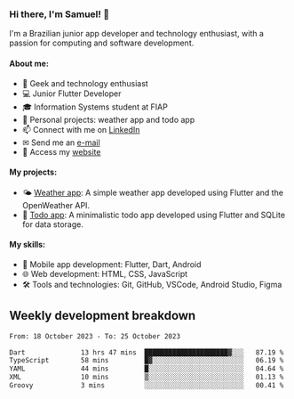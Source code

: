 ### Hi there, I'm Samuel! 👋

I'm a Brazilian junior app developer and technology enthusiast, with a passion for computing and software development.

#### About me:

- 🌟 Geek and technology enthusiast
- 💻 Junior Flutter Developer
- 🎓 Information Systems student at FIAP
- 🔭 Personal projects: weather app and todo app
- 📫 Connect with me on [LinkedIn](https://www.linkedin.com/in/samuel-s-marques/)
- ✉ Send me an [e-mail](mailto:samuel.s.marques@protonmail.com)
- 🔗 Access my [website](https://samuel-marques.me/)

#### My projects:

- 🌤️ [Weather app](https://github.com/samuel-s-marques/weather-app): A simple weather app developed using Flutter and the OpenWeather API.
- 📝 [Todo app](https://github.com/samuel-s-marques/todo-app): A minimalistic todo app developed using Flutter and SQLite for data storage.

#### My skills:

- 📱 Mobile app development: Flutter, Dart, Android
- 🌐 Web development: HTML, CSS, JavaScript
- 🛠️ Tools and technologies: Git, GitHub, VSCode, Android Studio, Figma

## Weekly development breakdown
<!--START_SECTION:waka-->

```txt
From: 18 October 2023 - To: 25 October 2023

Dart              13 hrs 47 mins  █████████████████████▓░░░   87.19 %
TypeScript        58 mins         █▓░░░░░░░░░░░░░░░░░░░░░░░   06.19 %
YAML              44 mins         █░░░░░░░░░░░░░░░░░░░░░░░░   04.64 %
XML               10 mins         ▒░░░░░░░░░░░░░░░░░░░░░░░░   01.13 %
Groovy            3 mins          ░░░░░░░░░░░░░░░░░░░░░░░░░   00.41 %
```

<!--END_SECTION:waka-->

